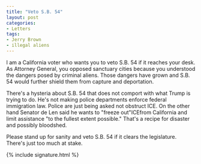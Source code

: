 ```yaml
---
title: "Veto S.B. 54"
layout: post
categories:
- Letters
tags:
- Jerry Brown
- illegal aliens
---
```


I am a California voter who wants you to veto S.B. 54 if it reaches your desk. As Attorney General, you opposed sanctuary cities because you understood the dangers posed by criminal aliens. Those dangers have grown and S.B. 54 would further shield them from capture and deportation.

There's a hysteria about S.B. 54 that does not comport with what Trump is trying to do. He's not making police departments enforce federal immigration law. Police are just being asked not obstruct ICE. On the other hand Senator de Len said he wants to "freeze out"ICEfrom California and limit assistance "to the fullest extent possible." That's a recipe for disaster and possibly bloodshed.

Please stand up for sanity and veto S.B. 54 if it clears the legislature. There's just too much at stake.

{% include signature.html %}

